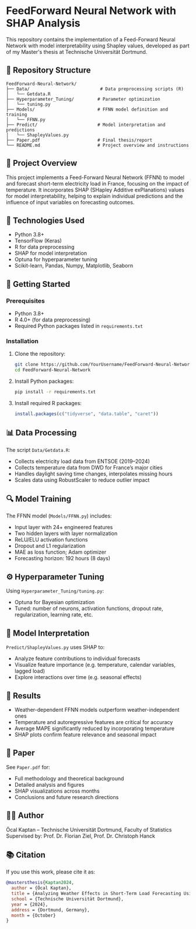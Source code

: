 

# FeedForward Neural Network with SHAP Analysis

This repository contains the implementation of a Feed-Forward Neural Network with model interpretability using Shapley values, developed as part of my Master's thesis at Technische Universität Dortmund.

## 📂 Repository Structure

```
FeedForward-Neural-Network/
├── Data/                           # Data preprocessing scripts (R)
│   └── Getdata.R
├── Hyperparameter_Tuning/         # Parameter optimization
│   └── tuning.py
├── Models/                        # FFNN model definition and training
│   └── FFNN.py
├── Predict/                       # Model interpretation and predictions
│   └── ShapleyValues.py
├── Paper.pdf                      # Final thesis/report
└── README.md                      # Project overview and instructions
```

## 🧠 Project Overview

This project implements a Feed-Forward Neural Network (FFNN) to model and forecast short-term electricity load in France, focusing on the impact of temperature. It incorporates SHAP (SHapley Additive exPlanations) values for model interpretability, helping to explain individual predictions and the influence of input variables on forecasting outcomes.

## 🔧 Technologies Used

- Python 3.8+
- TensorFlow (Keras)
- R for data preprocessing
- SHAP for model interpretation
- Optuna for hyperparameter tuning
- Scikit-learn, Pandas, Numpy, Matplotlib, Seaborn

## 🚀 Getting Started

### Prerequisites

- Python 3.8+
- R 4.0+ (for data preprocessing)
- Required Python packages listed in `requirements.txt`

### Installation

1. Clone the repository:
   ```bash
   git clone https://github.com/YourUsername/FeedForward-Neural-Network.git
   cd FeedForward-Neural-Network
   ```

2. Install Python packages:
   ```bash
   pip install -r requirements.txt
   ```

3. Install required R packages:
   ```R
   install.packages(c("tidyverse", "data.table", "caret"))
   ```

## 📊 Data Processing

The script `Data/Getdata.R`:
- Collects electricity load data from ENTSOE (2019–2024)
- Collects temperature data from DWD for France’s major cities
- Handles daylight saving time changes, interpolates missing hours
- Scales data using RobustScaler to reduce outlier impact

## 🔍 Model Training

The FFNN model (`Models/FFNN.py`) includes:
- Input layer with 24+ engineered features
- Two hidden layers with layer normalization
- ReLU/ELU activation functions
- Dropout and L1 regularization
- MAE as loss function; Adam optimizer
- Forecasting horizon: 192 hours (8 days)

## ⚙️ Hyperparameter Tuning

Using `Hyperparameter_Tuning/tuning.py`:
- Optuna for Bayesian optimization
- Tuned: number of neurons, activation functions, dropout rate, regularization, learning rate, etc.

## 🔮 Model Interpretation

`Predict/ShapleyValues.py` uses SHAP to:
- Analyze feature contributions to individual forecasts
- Visualize feature importance (e.g. temperature, calendar variables, lagged load)
- Explore interactions over time (e.g. seasonal effects)

## 📝 Results

- Weather-dependent FFNN models outperform weather-independent ones
- Temperature and autoregressive features are critical for accuracy
- Average MAPE significantly reduced by incorporating temperature
- SHAP plots confirm feature relevance and seasonal impact

## 📄 Paper

See `Paper.pdf` for:
- Full methodology and theoretical background
- Detailed analysis and figures
- SHAP visualizations across months
- Conclusions and future research directions

## 👨‍💻 Author

Öcal Kaptan – Technische Universität Dortmund, Faculty of Statistics  
Supervised by: Prof. Dr. Florian Ziel, Prof. Dr. Christoph Hanck

## 📚 Citation

If you use this work, please cite it as:

```bibtex
@mastersthesis{Kaptan2024,
  author = {Öcal Kaptan},
  title = {Analyzing Weather Effects in Short-Term Load Forecasting Using Feed-Forward Neural Networks},
  school = {Technische Universität Dortmund},
  year = {2024},
  address = {Dortmund, Germany},
  month = {October}
}
```

